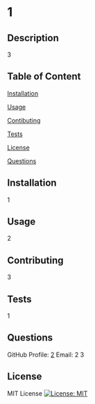  # 1
   ## Description
   3
       
   ## Table of Content
   [Installation](#Installation)
   
   [Usage](#Usage)
   
   [Contibuting](#Contributing)
   
   [Tests](#Contributing)
   
   [License](#License)
   
   [Questions](#Questions)
   
   ## Installation
   1
   
   ## Usage
   2
   
        
   ## Contributing
       
   3
   
   ## Tests
   1
   
       
   ## Questions
   GitHub Profile: [2](https://github.com/2)
   Email: 2
   3 

   ## License
   MIT License [![License: MIT](https://img.shields.io/badge/License-MIT-yellow.svg)](https://opensource.org/licenses/MIT)